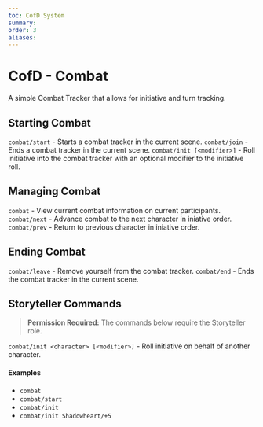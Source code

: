 ```yaml
---
toc: CofD System
summary:
order: 3
aliases:
---
```


# CofD - Combat

A simple Combat Tracker that allows for initiative and turn tracking.

## Starting Combat

`combat/start` - Starts a combat tracker in the current scene.
`combat/join` - Ends a combat tracker in the current scene.
`combat/init [<modifier>]` - Roll initiative into the combat tracker with an optional modifier to the initiative roll.

## Managing Combat

`combat` - View current combat information on current participants.
`combat/next` - Advance combat to the next character in iniative order.
`combat/prev` - Return to previous character in iniative order.

## Ending Combat

`combat/leave` - Remove yourself from the combat tracker.
`combat/end` - Ends the combat tracker in the current scene.

## Storyteller Commands

> **Permission Required:** The commands below require the Storyteller role.

`combat/init <character> [<modifier>]` - Roll initiative on behalf of another character.

#### Examples

- `combat`
- `combat/start`
- `combat/init`
- `combat/init Shadowheart/+5`
